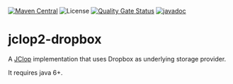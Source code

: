 [![Maven Central](https://img.shields.io/maven-central/v/com.fathzer/jclop-dropbox2)](https://central.sonatype.com/artifact/com.fathzer/jclop-dropbox2)
<picture>
  <img alt="License" src="https://img.shields.io/badge/license-Apache%202.0-brightgreen.svg">
</picture>
[![Quality Gate Status](https://sonarcloud.io/api/project_badges/measure?project=jclop2_dropbox&metric=alert_status)](https://sonarcloud.io/summary/new_code?id=jclop2_dropbox2)
[![javadoc](https://javadoc.io/badge2/com.fathzer/jclop-dropbox2/javadoc.svg)](https://javadoc.io/doc/com.fathzer/jclop-dropbox2)

# jclop2-dropbox
A [JClop](https://github.com/jclop2/JClop) implementation that uses Dropbox as underlying storage provider.

It requires java 6+.
